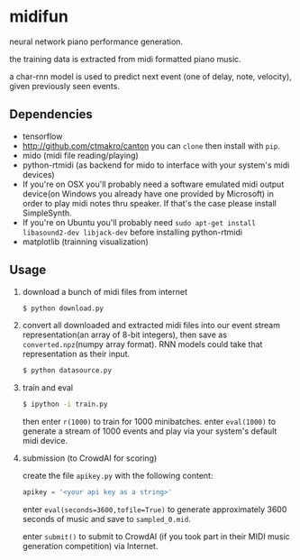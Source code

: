 # midifun

neural network piano performance generation.

the training data is extracted from midi formatted piano music.

a char-rnn model is used to predict next event (one of delay, note, velocity), given previously seen events.

## Dependencies

- tensorflow
- <http://github.com/ctmakro/canton> you can `clone` then install with `pip`.
- mido (midi file reading/playing)
- python-rtmidi (as backend for mido to interface with your system's midi devices)
- If you're on OSX you'll probably need a software emulated midi output device(on Windows you already have one provided by Microsoft) in order to play midi notes thru speaker. If that's the case please install SimpleSynth.
- If you're on Ubuntu you'll probably need `sudo apt-get install libasound2-dev libjack-dev` before installing python-rtmidi
- matplotlib (trainning visualization)

## Usage

1. download a bunch of midi files from internet

    ```bash
    $ python download.py
    ```

2. convert all downloaded and extracted midi files into our event stream representation(an array of 8-bit integers), then save as `converted.npz`(numpy array format). RNN models could take that representation as their input.

    ```bash
    $ python datasource.py
    ```

3. train and eval

    ```bash
    $ ipython -i train.py
    ```

    then enter `r(1000)` to train for 1000 minibatches. enter `eval(1000)` to generate a stream of 1000 events and play via your system's default midi device.

4. submission (to CrowdAI for scoring)

    create the file `apikey.py` with the following content:

    ```python
    apikey = '<your api key as a string>'
    ```

    enter `eval(seconds=3600,tofile=True)` to generate approximately 3600 seconds of music and save to `sampled_0.mid`.

    enter `submit()` to submit to CrowdAI (if you took part in their MIDI music generation competition) via Internet.
